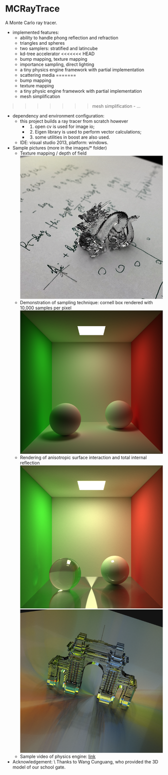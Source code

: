 # MCRayTrace

A Monte Carlo ray tracer.
  - implemented features:
    - ability to handle phong reflection and refraction
    - triangles and spheres
    - two samplers: stratified and latincube
    - kd-tree accelerator
<<<<<<< HEAD
    - bump mapping, texture mapping
    - importance sampling, direct lighting
    - a tiny physics engine framework with partial implementation
    - scattering media
=======
    - bump mapping
    - texture mapping
    - a tiny physic engine framework with partial implementation
    - mesh simplification
>>>>>>> mesh simplification
    - ...
  - dependency and environment configuration:
    - this project builds a ray tracer from scratch however 
      - 1) open cv is used for image io; 
      - 2) Eigen library is used to perform vector calculations; 
      - 3) some utilities in boost are also used.
    - IDE: visual studio 2013, platform: windows.
  - Sample pictures (more in the images/* folder)
    - Texture mapping / depth of field
    ![alt tag](https://github.com/Crispher/MCRayTrace/blob/master/images/Image8.png)
    - Demonstration of sampling technique: cornell box rendered with 10,000 samples per pixel
    ![alt tag](https://github.com/Crispher/MCRayTrace/blob/master/images/Image62.png)
    - Rendering of anisotropic surface interaction and total internal reflection
    ![alt tag](https://github.com/Crispher/MCRayTrace/blob/master/images/Image25.png)
    ![alt tag](https://github.com/Crispher/MCRayTrace/blob/master/images/Image66.png)
    - Sample video of physics engine: [link](https://github.com/Crispher/MCRayTrace/blob/master/animation/animation.avi)
 - Acknowledgement: \\
    Thanks to Wang Cunguang, who provided the 3D model of our school gate.
